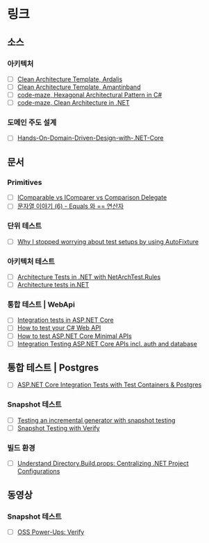 # 링크

## 소스
### 아키텍처
- [ ] [Clean Architecture Template, Ardalis](https://github.com/ardalis/CleanArchitecture)
- [ ] [Clean Architecture Template, Amantinband](https://github.com/amantinband/clean-architecture)
- [ ] [code-maze, Hexagonal Architectural Pattern in C#](https://code-maze.com/csharp-hexagonal-architectural-pattern/)
- [ ] [code-maze, Clean Architecture in .NET](https://code-maze.com/dotnet-clean-architecture/)

### 도메인 주도 설계
- [ ] [Hands-On-Domain-Driven-Design-with-.NET-Core](https://github.com/PacktPublishing/Hands-On-Domain-Driven-Design-with-.NET-Core/tree/master)


## 문서
### Primitives
- [ ] [IComparable vs IComparer vs Comparison Delegate](https://code-maze.com/csharp-icomparable-icomparer-comparison-delegate/)
- [ ] [문자열 이야기 (6) - Equals 와 == 연산자](http://www.simpleisbest.net/archive/2005/08/17/206.aspx)

### 단위 테스트
- [ ] [Why I stopped worrying about test setups by using AutoFixture](https://timdeschryver.dev/blog/why-i-stopped-worrying-about-test-setups-by-using-autofixture#conclusion)

### 아키텍처 테스트
- [ ] [Architecture Tests in .NET with NetArchTest.Rules](https://code-maze.com/csharp-architecture-tests-with-netarchtest-rules)
- [ ] [Architecture tests in.NET](https://medium.com/@v.cheshmy/architecture-tests-in-net-d95192faf2dd)

### 통합 테스트 | WebApi
- [ ] [Integration tests in ASP.NET Core](https://learn.microsoft.com/en-us/aspnet/core/test/integration-tests?view=aspnetcore-8.0)
- [ ] [How to test your C# Web API](https://timdeschryver.dev/blog/how-to-test-your-csharp-web-api)
- [ ] [How to test ASP.NET Core Minimal APIs](https://www.twilio.com/blog/test-aspnetcore-minimal-apis)
- [ ] [Integration Testing ASP.NET Core APIs incl. auth and database](https://www.fearofoblivion.com/asp-net-core-integration-testing)

## 통합 테스트 | Postgres
- [ ] [ASP.NET Core Integration Tests with Test Containers & Postgres](https://www.azureblue.io/asp-net-core-integration-tests-with-test-containers-and-postgres/)


### Snapshot 테스트
- [ ] [Testing an incremental generator with snapshot testing](https://andrewlock.net/creating-a-source-generator-part-2-testing-an-incremental-generator-with-snapshot-testing/)
- [ ] [Snapshot Testing with Verify](https://www.danclarke.com/snapshot-testing-with-verify)

### 빌드 환경
- [ ] [Understand Directory.Build.props: Centralizing .NET Project Configurations](https://blog.ndepend.com/directory-build-props/)


## 동영상
### Snapshot 테스트
- [ ] [OSS Power-Ups: Verify](https://www.youtube.com/watch?v=4ZrNoB_wdYU)